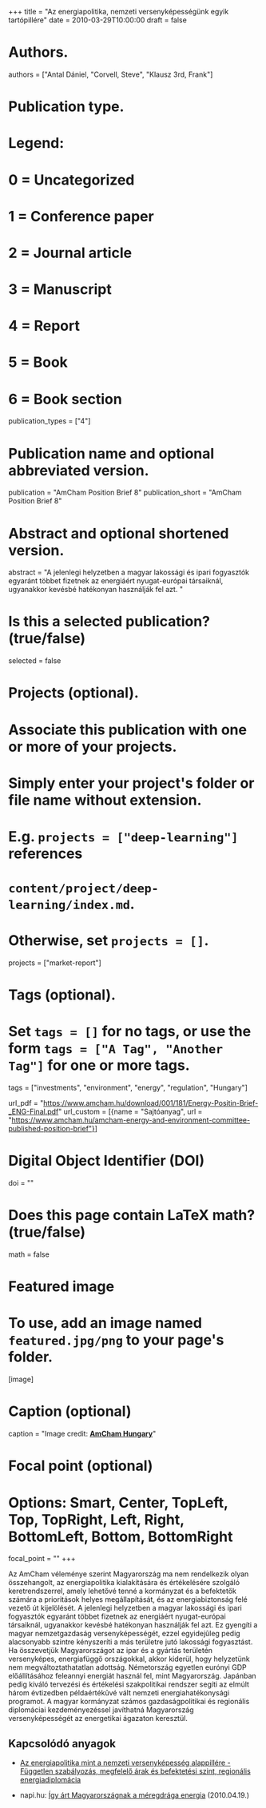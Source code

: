 +++
title = "Az energiapolitika, nemzeti versenyképességünk egyik tartópillére"
date = 2010-03-29T10:00:00
draft = false

# Authors.
authors = ["Antal Dániel, "Corvell, Steve", "Klausz 3rd, Frank"]

# Publication type.
# Legend:
# 0 = Uncategorized
# 1 = Conference paper
# 2 = Journal article
# 3 = Manuscript
# 4 = Report
# 5 = Book
# 6 = Book section
publication_types = ["4"]

# Publication name and optional abbreviated version.
publication = "AmCham Position Brief 8"
publication_short = "AmCham Position Brief 8"

# Abstract and optional shortened version.
abstract = "A jelenlegi helyzetben a magyar lakossági és ipari fogyasztók egyaránt többet fizetnek az energiáért nyugat-európai társaiknál, ugyanakkor kevésbé hatékonyan használják fel azt. "

# Is this a selected publication? (true/false)
selected = false

# Projects (optional).
#   Associate this publication with one or more of your projects.
#   Simply enter your project's folder or file name without extension.
#   E.g. `projects = ["deep-learning"]` references 
#   `content/project/deep-learning/index.md`.
#   Otherwise, set `projects = []`.
projects = ["market-report"]

# Tags (optional).
#   Set `tags = []` for no tags, or use the form `tags = ["A Tag", "Another Tag"]` for one or more tags.
tags = ["investments", "environment", "energy", "regulation", "Hungary"]

url_pdf = "https://www.amcham.hu/download/001/181/Energy-Positin-Brief-_ENG-Final.pdf"
url_custom = [{name = "Sajtóanyag", url = "https://www.amcham.hu/amcham-energy-and-environment-committee-published-position-brief"}]

# Digital Object Identifier (DOI)
doi = ""

# Does this page contain LaTeX math? (true/false)
math = false

# Featured image
# To use, add an image named `featured.jpg/png` to your page's folder. 
[image]
  # Caption (optional)
  caption = "Image credit: [**AmCham Hungary**](https://www.amcham.hu/amcham-energy-and-environment-committee-published-position-brief)"

  # Focal point (optional)
  # Options: Smart, Center, TopLeft, Top, TopRight, Left, Right, BottomLeft, Bottom, BottomRight
  focal_point = ""
+++

Az AmCham véleménye szerint Magyarország ma nem rendelkezik olyan összehangolt, az energiapolitika kialakítására és értékelésére
szolgáló keretrendszerrel, amely lehetővé tenné a kormányzat és a befektetők számára a prioritások helyes megállapítását, és az
energiabiztonság felé vezető út kijelölését. A jelenlegi helyzetben a magyar lakossági és ipari fogyasztók egyaránt többet fizetnek az
energiáért nyugat-európai társaiknál, ugyanakkor kevésbé hatékonyan használják fel azt. Ez gyengíti a magyar nemzetgazdaság
versenyképességét, ezzel egyidejûleg pedig alacsonyabb szintre kényszeríti a más területre jutó lakossági fogyasztást. Ha összevetjük
Magyarországot az ipar és a gyártás területén versenyképes, energiafüggő országokkal, akkor kiderül, hogy helyzetünk nem
megváltoztathatatlan adottság. Németország egyetlen eurónyi GDP előállításához feleannyi energiát használ fel, mint Magyarország.
Japánban pedig kiváló tervezési és értékelési szakpolitikai rendszer segíti az elmúlt három évtizedben példaértékûvé vált nemzeti
energiahatékonysági programot. A magyar kormányzat számos gazdaságpolitikai és regionális diplomáciai kezdeményezéssel javíthatná Magyarország versenyképességét az energetikai ágazaton keresztül.


## Kapcsolódó anyagok

* [Az energiapolitika mint a nemzeti versenyképesség alappillére - Független szabályozás, megfelelő árak és befektetési szint, regionális energiadiplomácia](https://www.amcham.hu/all-past-events/amcham_energy_and_environment_committee_debate_series_on_the_main_issues_of_the_energy_sector_1st_debate_in_hungarian)

* napi.hu: [Így árt Magyarországnak a méregdrága energia](https://www.napi.hu/magyar_gazdasag/igy_art_magyarorszagnak_a_meregdraga_energia.442645.html/amp) (2010.04.19.)
